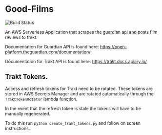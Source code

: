 # Good-Films

![Build Status](https://codebuild.eu-west-2.amazonaws.com/badges?uuid=eyJlbmNyeXB0ZWREYXRhIjoiUkhvVzRLa0VXeWJIMlJKNW0rVUxhMFdJSmNGYkU1b3VKUEtES2RwMm45dVJmZDQydUJjR2ptSkZ1RmdGMmllNzhmcGFMVGtEMVhPV2dCWDRiaHFwcWFrPSIsIml2UGFyYW1ldGVyU3BlYyI6Ik1INWFQYThnYVh5OGlNK1IiLCJtYXRlcmlhbFNldFNlcmlhbCI6MX0%3D&branch=master)

An AWS Serverless Application that scrapes the guardian api and posts film reviews to trakt.

Documentation for Guardian API is found here: https://open-platform.theguardian.com/documentation/

Documentation for Trakt API is found here: https://trakt.docs.apiary.io/

## Trakt Tokens.

Access and refresh tokens for Trakt need to be rotated. These tokens are stored in AWS Secrets Manager and are rotated automatically through the `TraktTokenRotator` lambda function.

In the event that the refresh token is stale the tokens will have to be manually regenerated.

To do this run `python create_trakt_tokens.py` and follow on screen instructions.